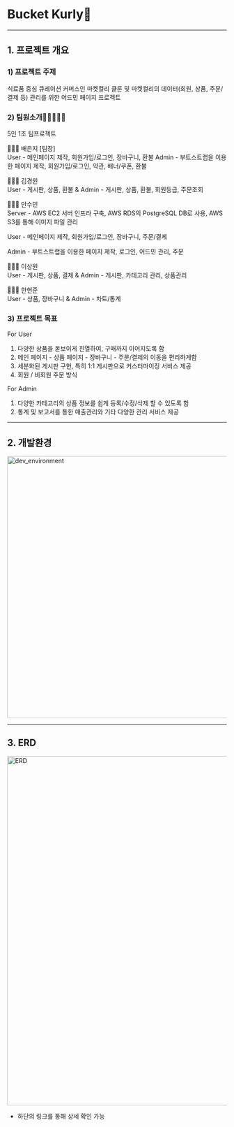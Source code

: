 # Bucket Kurly🛒
---

## 1. 프로젝트 개요

### 1) 프로젝트 주제

식료품 중심 큐레이션 커머스인 마켓컬리 클론 및 마켓컬리의 데이터(회원, 상품, 주문/결제 등) 관리를 위한 어드민 페이지 프로젝트

### 2) 팀원소개👩🏻‍🤝‍🧑🏻

5인 1조 팀프로젝트

🧑🏻‍💻 배은지 [팀장]<br> 
User - 메인페이지 제작, 회원가입/로그인, 장바구니, 환불
Admin - 부트스트랩을 이용한 페이지 제작, 회원가입/로그인, 약관, 배너/쿠폰, 환불 

🧑🏻‍💻 김경원 <br> 
User - 게시판, 상품, 환불 & Admin - 게시판, 상품, 환불, 회원등급, 주문조회

🧑🏻‍💻 안수민 <br> 
Server - AWS EC2 서버 인프라 구축, AWS RDS의 PostgreSQL DB로 사용, AWS S3를 통해 이미지 파일 관리

User -  메인페이지 제작, 회원가입/로그인, 장바구니, 주문/결제 

Admin - 부트스트랩을 이용한 페이지 제작, 로그인, 어드민 관리, 주문

🧑🏻‍💻 이상원 <br> 
User - 게시판, 상품, 결제 & Admin - 게시판, 카테고리 관리, 상품관리

🧑🏻‍💻 한현준 <br>
User - 상품, 장바구니 & Admin - 차트/통계


### 3) 프로젝트 목표
For User <br>
1. 다양한 상품을 돋보이게 진열하여, 구매까지 이어지도록 함
2. 메인 페이지 - 상품 페이지 - 장바구니 - 주문/결제의 이동을 편리하게함
3. 세분화된 게시판 구현, 특히 1:1 게시판으로 커스터마이징 서비스 제공
4. 회원 / 비회원 주문 방식 

For Admin <br>
1. 다양한 카테고리의 상품 정보를 쉽게 등록/수정/삭제 할 수 있도록 함
2. 통계 및 보고서를 통한 매출관리와 기타 다양한 관리 서비스 제공



---

## 2. 개발환경

<img width=600 alt="dev_environment" src="https://user-images.githubusercontent.com/62778563/152678523-fef05de5-4960-45d0-afc0-8e5c5517f7fe.png">


---

## 3. ERD

<img width=800 alt="ERD" src="https://user-images.githubusercontent.com/62778563/152679505-aa30a5d7-98b0-46ef-b31a-0cdad5826cca.png">

- 하단의 링크를 통해 상세 확인 가능 


